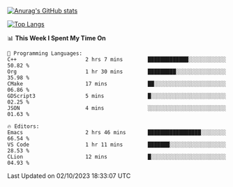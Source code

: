 [![Anurag's GitHub stats](https://github-readme-stats.vercel.app/api?username=wugouzi&count_private=true)](https://github.com/anuraghazra/github-readme-stats)

[![Top Langs](https://github-readme-stats.vercel.app/api/top-langs/?username=wugouzi&layout=compact&count_private=true&hide=html)](https://github.com/anuraghazra/github-readme-stats)

<!--START_SECTION:waka-->
📊 **This Week I Spent My Time On** 

```text
💬 Programming Languages: 
C++                      2 hrs 7 mins        █████████████░░░░░░░░░░░░   50.82 % 
Org                      1 hr 30 mins        █████████░░░░░░░░░░░░░░░░   35.98 % 
CMake                    17 mins             ██░░░░░░░░░░░░░░░░░░░░░░░   06.86 % 
GDScript3                5 mins              █░░░░░░░░░░░░░░░░░░░░░░░░   02.25 % 
JSON                     4 mins              ░░░░░░░░░░░░░░░░░░░░░░░░░   01.63 % 

🔥 Editors: 
Emacs                    2 hrs 46 mins       █████████████████░░░░░░░░   66.54 % 
VS Code                  1 hr 11 mins        ███████░░░░░░░░░░░░░░░░░░   28.53 % 
CLion                    12 mins             █░░░░░░░░░░░░░░░░░░░░░░░░   04.93 % 
```


 Last Updated on 02/10/2023 18:33:07 UTC
<!--END_SECTION:waka-->

<!--
**wugouzi/wugouzi** is a ✨ _special_ ✨ repository because its `README.md` (this file) appears on your GitHub profile.

Here are some ideas to get you started:

- 🔭 I’m currently working on ...
- 🌱 I’m currently learning ...
- 👯 I’m looking to collaborate on ...
- 🤔 I’m looking for help with ...
- 💬 Ask me about ...
- 📫 How to reach me: ...
- 😄 Pronouns: ...
- ⚡ Fun fact: ...
-->
